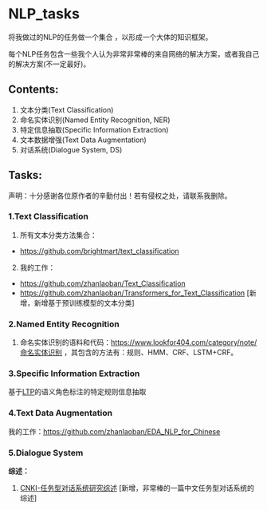 # NLP_tasks
将我做过的NLP的任务做一个集合 ，以形成一个大体的知识框架。

每个NLP任务包含一些我个人认为非常非常棒的来自网络的解决方案，或者我自己的解决方案(不一定最好)。



## Contents:

1. 文本分类(Text Classification)
2. 命名实体识别(Named Entity Recognition, NER)
3. 特定信息抽取(Specific Information Extraction)
4. 文本数据增强(Text Data Augmentation)
5. 对话系统(Dialogue System, DS)



## Tasks:

声明：十分感谢各位原作者的辛勤付出！若有侵权之处，请联系我删除。
### 1.Text Classification
1. 所有文本分类方法集合：
  - https://github.com/brightmart/text_classification
2. 我的工作：
  - https://github.com/zhanlaoban/Text_Classification
  - https://github.com/zhanlaoban/Transformers_for_Text_Classification  [新增，新增基于预训练模型的文本分类]

### 2.Named Entity Recognition
1. 命名实体识别的语料和代码：https://www.lookfor404.com/category/note/命名实体识别 ，其包含的方法有：规则、HMM、CRF、LSTM+CRF。

### 3.Specific Information Extraction
基于[LTP](https://github.com/HIT-SCIR/ltp)的语义角色标注的特定规则信息抽取

### 4.Text Data Augmentation
我的工作：https://github.com/zhanlaoban/EDA_NLP_for_Chinese

### 5.Dialogue System
**综述：**

1. [CNKI-任务型对话系统研究综述](http://new.oversea.cnki.net/KCMS/detail/11.1826.TP.20191105.1128.004.html?uid=WEEvREcwSlJHSldRa1FhcTdWa2FjcW9wSytQd0hxZ0hBODduTVMwWWZjMD0=$9A4hF_YAuvQ5obgVAqNKPCYcEjKensW4IQMovwHtwkF4VYPoHbKxJw!!&v=MTA0MjU3M0JKRnc9THo3QmRyRzRIOWpOcm85QVpPc1BZdzlNem1SbjZqNTdUM2ZscVdNMENMTDdSN3FlYnVkdEZDL2xV) [新增，非常棒的一篇中文任务型对话系统的综述]